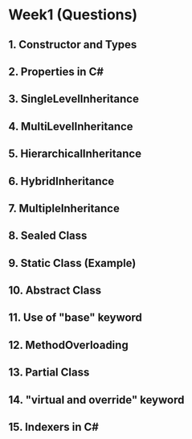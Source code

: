 # Week1 (Questions)
## 1. Constructor and Types
## 2. Properties in C#
## 3. SingleLevelInheritance
## 4. MultiLevelInheritance
## 5. HierarchicalInheritance
## 6. HybridInheritance
## 7. MultipleInheritance
## 8. Sealed Class
## 9. Static Class (Example)
## 10. Abstract Class
## 11. Use of "base" keyword
## 12. MethodOverloading
## 13. Partial Class
## 14. "virtual and override" keyword
## 15. Indexers in C#
